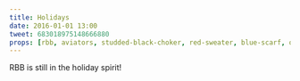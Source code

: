 ```yaml
---
title: Holidays
date: 2016-01-01 13:00
tweet: 683018975148666880
props: [rbb, aviators, studded-black-choker, red-sweater, blue-scarf, overalls, heeled-black-boots, earrings]
---
```

RBB is still in the holiday spirit!

